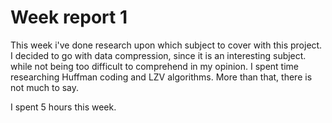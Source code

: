 # Week report 1

This week i've done research upon which subject to cover with this project. I decided to go with data compression, since it is an interesting subject. while not being too difficult to comprehend in my opinion. I spent time researching Huffman coding and LZV algorithms. More than that, there is not much to say. 

I spent 5 hours this week.
